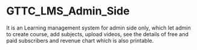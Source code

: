 # GTTC_LMS_Admin_Side
 It is an Learning management system for admin side only, which let admin to create course, add subjects, upload videos, see the details of free and paid subscribers and revenue chart which is also printable.
